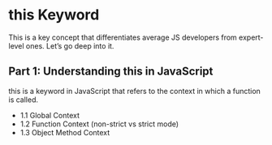 # this Keyword

This is a key concept that differentiates average JS developers from expert-level ones. Let’s go deep into it.

## Part 1: Understanding this in JavaScript

this is a keyword in JavaScript that refers to the context in which a function is called.
- 1.1 Global Context
- 1.2 Function Context (non-strict vs strict mode)
- 1.3 Object Method Context

